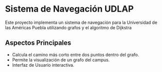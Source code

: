 # Sistema de Navegación UDLAP

Este proyecto implementa un sistema de navegación para la Universidad de las Américas Puebla utilizando grafos y el algoritmo de Dijkstra 

## Aspectos Principales
- Calcula el camino más corto entre dos puntos dentro del grafo.
- Permite la visualización de un grafo del campus.
- Interfaz de Usuario interactiva.
